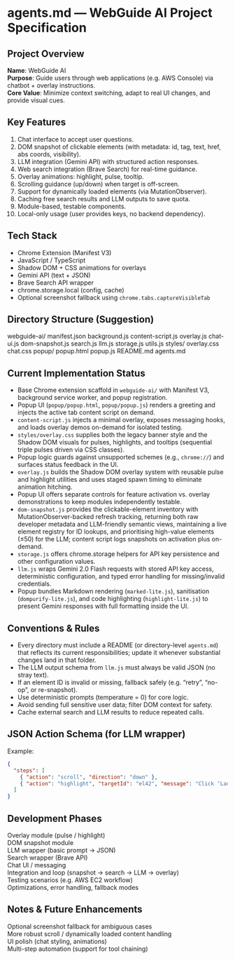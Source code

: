 # agents.md — WebGuide AI Project Specification

## Project Overview  
**Name**: WebGuide AI  
**Purpose**: Guide users through web applications (e.g. AWS Console) via chatbot + overlay instructions.  
**Core Value**: Minimize context switching, adapt to real UI changes, and provide visual cues.

## Key Features  
1. Chat interface to accept user questions.  
2. DOM snapshot of clickable elements (with metadata: id, tag, text, href, abs coords, visibility).  
3. LLM integration (Gemini API) with structured action responses.  
4. Web search integration (Brave Search) for real-time guidance.  
5. Overlay animations: highlight, pulse, tooltip.  
6. Scrolling guidance (up/down) when target is off-screen.  
7. Support for dynamically loaded elements (via MutationObserver).  
8. Caching free search results and LLM outputs to save quota.  
9. Module-based, testable components.  
10. Local-only usage (user provides keys, no backend dependency).

## Tech Stack  
- Chrome Extension (Manifest V3)  
- JavaScript / TypeScript  
- Shadow DOM + CSS animations for overlays  
- Gemini API (text + JSON)  
- Brave Search API wrapper  
- chrome.storage.local (config, cache)  
- Optional screenshot fallback using `chrome.tabs.captureVisibleTab`

## Directory Structure (Suggestion)  
webguide-ai/
manifest.json
background.js
content-script.js
overlay.js
chat-ui.js
dom-snapshot.js
search.js
llm.js
storage.js
utils.js
styles/
overlay.css
chat.css
popup/
popup.html
popup.js
README.md
agents.md

## Current Implementation Status  
- Base Chrome extension scaffold in `webguide-ai/` with Manifest V3, background service worker, and popup registration.  
- Popup UI (`popup/popup.html`, `popup/popup.js`) renders a greeting and injects the active tab content script on demand.  
- `content-script.js` injects a minimal overlay, exposes messaging hooks, and loads overlay demos on-demand for isolated testing.  
- `styles/overlay.css` supplies both the legacy banner style and the Shadow DOM visuals for pulses, highlights, and tooltips (sequential triple pulses driven via CSS classes).
- Popup logic guards against unsupported schemes (e.g., `chrome://`) and surfaces status feedback in the UI.
- `overlay.js` builds the Shadow DOM overlay system with reusable pulse and highlight utilities and uses staged spawn timing to eliminate animation hitching.
- Popup UI offers separate controls for feature activation vs. overlay demonstrations to keep modules independently testable.
- `dom-snapshot.js` provides the clickable-element inventory with MutationObserver-backed refresh tracking, returning both raw developer metadata and LLM-friendly semantic views, maintaining a live element registry for ID lookups, and prioritising high-value elements (≤50) for the LLM; content script logs snapshots on activation plus on-demand.
- `storage.js` offers chrome.storage helpers for API key persistence and other configuration values.
- `llm.js` wraps Gemini 2.0 Flash requests with stored API key access, deterministic configuration, and typed error handling for missing/invalid credentials.
- Popup bundles Markdown rendering (`marked-lite.js`), sanitisation (`dompurify-lite.js`), and code highlighting (`highlight-lite.js`) to present Gemini responses with full formatting inside the UI.

## Conventions & Rules  
- Every directory must include a README (or directory-level `agents.md`) that reflects its current responsibilities; update it whenever substantial changes land in that folder.  
- The LLM output schema from `llm.js` must always be valid JSON (no stray text).  
- If an element ID is invalid or missing, fallback safely (e.g. “retry”, “no-op”, or re-snapshot).  
- Use deterministic prompts (temperature = 0) for core logic.  
- Avoid sending full sensitive user data; filter DOM context for safety.  
- Cache external search and LLM results to reduce repeated calls.

## JSON Action Schema (for LLM wrapper)  
Example:
```json
{
  "steps": [
    { "action": "scroll", "direction": "down" },
    { "action": "highlight", "targetId": "el42", "message": "Click ‘Launch Instance’" }
  ]
}
```

## Development Phases  
Overlay module (pulse / highlight)  
DOM snapshot module  
LLM wrapper (basic prompt → JSON)  
Search wrapper (Brave API)  
Chat UI / messaging  
Integration and loop (snapshot → search → LLM → overlay)  
Testing scenarios (e.g. AWS EC2 workflow)  
Optimizations, error handling, fallback modes

## Notes & Future Enhancements  
Optional screenshot fallback for ambiguous cases  
More robust scroll / dynamically loaded content handling  
UI polish (chat styling, animations)  
Multi-step automation (support for tool chaining)
